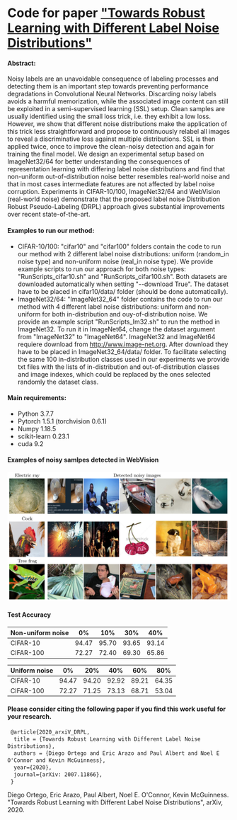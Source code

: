 # Code for paper <a href="https://arxiv.org/abs/1912.08741" target="_blank">"Towards Robust Learning with Different Label Noise Distributions"</a> 

#### Abstract:

Noisy labels are an unavoidable consequence of labeling processes and detecting them is an important step towards preventing performance degradations in Convolutional Neural Networks. Discarding noisy labels avoids a harmful memorization, while the associated image content can still be exploited in a semi-supervised learning (SSL) setup. Clean samples are usually identified using the small loss trick, i.e. they exhibit a low loss. However, we show that different noise distributions make the application of this trick less straightforward and propose to continuously relabel all images to reveal a discriminative loss against multiple distributions. SSL is then applied twice, once to improve the clean-noisy detection and again for training the final model. We design an experimental setup based on ImageNet32/64 for better understanding the consequences of representation learning with differing label noise distributions and find that non-uniform out-of-distribution noise better resembles real-world noise and that in most cases intermediate features are not affected by label noise corruption. Experiments in CIFAR-10/100, ImageNet32/64 and WebVision (real-world noise) demonstrate that the proposed label noise Distribution Robust Pseudo-Labeling (DRPL) approach gives substantial improvements over recent state-of-the-art. 

#### Examples to run our method:

- CIFAR-10/100: "cifar10" and "cifar100" folders contain the code to run our method with 2 different label noise distributions: uniform (random_in noise type) and non-uniform noise (real_in noise type). We provide example scripts to run our approach for both noise types: "RunScripts_cifar10.sh" and "RunScripts_cifar100.sh". Both datasets are downloaded automatically when setting "--download True". The dataset have to be placed in cifar10/data/ folder (should be done automatically).
- ImageNet32/64: "ImageNet32_64" folder contains the code to run our method with 4 different label noise distributions: uniform and non-uniform for both in-distribution and ouy-of-distribution noise. We provide an example script "RunScripts_Im32.sh" to run the method in ImageNet32. To run it in ImageNet64, change the dataset argument from "ImageNet32" to "ImageNet64". ImageNet32 and ImageNet64 requiere download from http://www.image-net.org. After download they have to be placed in ImageNet32_64/data/ folder. To facilitate selecting the same 100 in-distribution classes used in our experiments we provide txt files with the lists of in-distribution and out-of-distribution classes and image indexes, which could be replaced by the ones selected randomly the dataset class.

#### Main requirements:

- Python 3.7.7
- Pytorch 1.5.1 (torchvision 0.6.1)
- Numpy 1.18.5
- scikit-learn 0.23.1
- cuda 9.2


#### Examples of noisy samlpes detected in WebVision

![couldn't find image](https://github.com/DiegoOrtego/LabelNoiseDRPL/blob/master/noisy_examples.png)


#### Test Accuracy


|Non-uniform noise|0%|10%|30%|40%|
|----|----|----|----|----|
|CIFAR-10|94.47|95.70|93.65|93.14|
|CIFAR-100|72.27 |72.40 |69.30 |65.86 |

|Uniform noise|0%|20%|40%|60%|80%|
|----|----|----|----|----|----|
|CIFAR-10|94.47|94.20|92.92|89.21|64.35|
|CIFAR-100|72.27 |71.25 |73.13 |68.71 |53.04|


#### Please consider citing the following paper if you find this work useful for your research.

```
 @article{2020_arxiV_DRPL,
  title = {Towards Robust Learning with Different Label Noise Distributions},
  authors = {Diego Ortego and Eric Arazo and Paul Albert and Noel E O'Connor and Kevin McGuinness},
  year={2020},
  journal={arXiv: 2007.11866},
 } 
```

Diego Ortego, Eric Arazo, Paul Albert, Noel E. O'Connor, Kevin McGuinness. "Towards Robust Learning with Different Label Noise Distributions", arXiv, 2020.
